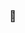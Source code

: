 ###  👋

<!--
**Kyun0r/kyun0r** is a ✨ _special_ ✨ repository because its `README.md` (this file) appears on your GitHub profile.

Here are some ideas to get you started:

- 🔭 I’m currently working on ...
- 🌱 I’m currently learning ...
- 👯 I’m looking to collaborate on ...
- 🤔 I’m looking for help with ...
- 💬 Ask me about on discord: Kyuno#0016
- 📫 How to reach me: ...
- 😄 Pronouns: ...
- ⚡ Fun fact: ...
-->
